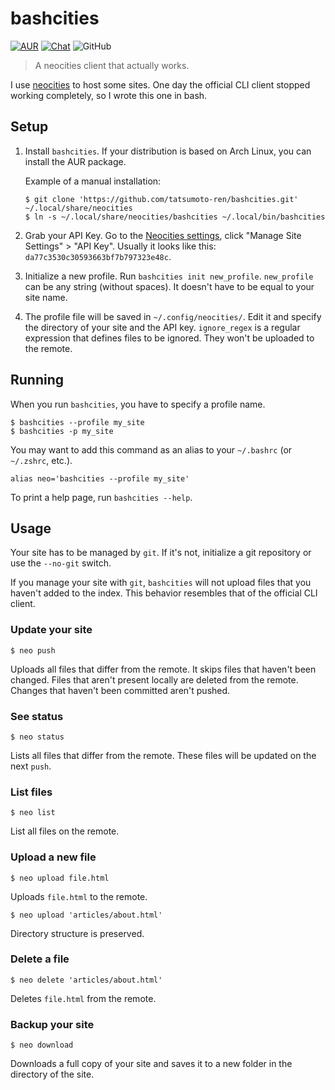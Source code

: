 # bashcities

[![AUR](https://img.shields.io/badge/AUR-install-blue)](https://aur.archlinux.org/packages/bashcities)
[![Chat](https://img.shields.io/badge/chat-join-green)](https://tatsumoto-ren.github.io/blog/join-our-community.html)
![GitHub](https://img.shields.io/github/license/tatsumoto-ren/bashcities)

> A neocities client that actually works.

I use [neocities](https://neocities.org/) to host some sites.
One day the official CLI client stopped working completely,
so I wrote this one in bash.

## Setup

1) Install `bashcities`.
   If your distribution is based on Arch Linux, you can install the AUR package.

   Example of a manual installation:

   ```
   $ git clone 'https://github.com/tatsumoto-ren/bashcities.git' ~/.local/share/neocities
   $ ln -s ~/.local/share/neocities/bashcities ~/.local/bin/bashcities
   ```
1) Grab your API Key.
   Go to the [Neocities settings](https://neocities.org/settings/),
   click "Manage Site Settings" > "API Key".
   Usually it looks like this: `da77c3530c30593663bf7b797323e48c`.
1) Initialize a new profile.
   Run `bashcities init new_profile`.
   `new_profile` can be any string (without spaces).
   It doesn't have to be equal to your site name.
1) The profile file will be saved in `~/.config/neocities/`.
   Edit it and specify the directory of your site and the API key.
   `ignore_regex` is a regular expression that defines files to be ignored.
   They won't be uploaded to the remote.

## Running

When you run `bashcities`, you have to specify a profile name.

```
$ bashcities --profile my_site
$ bashcities -p my_site
```

You may want to add this command as an alias to your `~/.bashrc` (or `~/.zshrc`, etc.).

```
alias neo='bashcities --profile my_site'
```

To print a help page, run `bashcities --help`.

## Usage

Your site has to be managed by `git`.
If it's not, initialize a git repository or use the `--no-git` switch.

If you manage your site with `git`,
`bashcities` will not upload files that you haven't added to the index.
This behavior resembles that of the official CLI client.

### Update your site

```
$ neo push
```

Uploads all files that differ from the remote.
It skips files that haven't been changed.
Files that aren't present locally are deleted from the remote.
Changes that haven't been committed aren't pushed.

### See status

```
$ neo status
```

Lists all files that differ from the remote.
These files will be updated on the next `push`.

### List files

```
$ neo list
```

List all files on the remote.

### Upload a new file

```
$ neo upload file.html
```

Uploads `file.html` to the remote.

```
$ neo upload 'articles/about.html'
```

Directory structure is preserved.

### Delete a file

```
$ neo delete 'articles/about.html'
```

Deletes `file.html` from the remote.

### Backup your site

```
$ neo download
```

Downloads a full copy of your site
and saves it to a new folder in the directory of the site.
